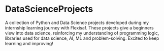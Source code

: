 # DataScienceProjects
A collection of Python and Data Science projects developed during my internship learning journey with Flexisaf. These projects give a beginners view into data science, reinforcing my understanding of programming logic, libraries used for data science, AI, ML and problem-solving. Excited to keep learning and improving! 
